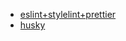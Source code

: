 * [eslint+stylelint+prettier](/docs/工程化规范/eslint+stylelint+prettier统一代码规范.md)
* [husky](/docs/工程化规范/husky.md)
